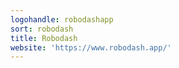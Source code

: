```yaml
---
logohandle: robodashapp
sort: robodash
title: Robodash
website: 'https://www.robodash.app/'
---
```

